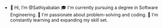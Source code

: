 - 👋 Hi, I’m @Sathiyabalan
🎓 I'm currently pursuing a degree in Software Engineering.
👀 I'm passionate about problem-solving and coding.
🌱 I'm constantly learning and expanding my skill set.

  
 

<!---
Sathiyabalan29/Sathiyabalan29 is a ✨ special ✨ repository because its `README.md` (this file) appears on your GitHub profile.
You can click the Preview link to take a look at your changes.
--->
